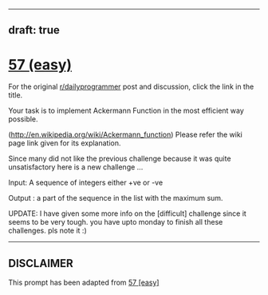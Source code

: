 ---
draft: true
----

# [57 (easy)](https://www.reddit.com/r/dailyprogrammer/comments/u4mk4/5252012_challenge_57_easy/)

For the original [r/dailyprogrammer](https://www.reddit.com/r/dailyprogrammer/) post and discussion, click the link in the title.

Your task is to implement Ackermann Function in the most efficient way possible.

(http://en.wikipedia.org/wiki/Ackermann_function)
Please refer the wiki page link given for its explanation.

Since many did not like the previous challenge because it was quite unsatisfactory here is a new challenge ... 

Input: A sequence of integers either +ve or -ve 

Output : a part of the sequence in the list with the maximum sum. 

UPDATE: I have given some more info on the [difficult] challenge since it seems to be very tough. you have upto monday to finish all these challenges. pls note it :)


----
## **DISCLAIMER**
This prompt has been adapted from [57 [easy]](https://www.reddit.com/r/dailyprogrammer/comments/u4mk4/5252012_challenge_57_easy/
)
